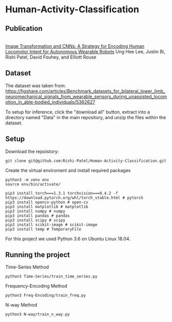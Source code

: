 # Human-Activity-Classification

## Publication
<br> [Image Transformation and CNNs: A Strategy for Encoding Human Locomotor Intent for Autonomous Wearable Robots](https://ieeexplore.ieee.org/abstract/document/9134897)
Ung Hee Lee, Justin Bi, Rishi Patel, David Fouhey, and Elliott Rouse

## Dataset
The dataset was taken from: https://figshare.com/articles/Benchmark_datasets_for_bilateral_lower_limb_neuromechanical_signals_from_wearable_sensors_during_unassisted_locomotion_in_able-bodied_individuals/5362627

To setup for inference, click the "download all" button, extract into a directory named "Data" in the main repository, and unzip the files within the dataset.

## Setup

Download the repoistory:

```
git clone git@github.com:Rishi-Patel/Human-Activity-Classification.git
```

Create the virtual enviroment and install required packages

```
python3 -m venv env
source env/bin/activate/

pip3 install torch===1.3.1 torchvision===0.4.2 -f https://download.pytorch.org/whl/torch_stable.html # pytorch
pip3 install opencv-python # open-cv
pip3 install matplotlib # matplotlib
pip3 install numpy # numpy
pip3 install pandas # pandas
pip3 install scipy # scipy
pip3 install scikit-image # scikit-image
pip3 install temp # TemporaryFile
```

For this project we used Python 3.6 on Ubuntu Linux 18.04.

## Running the project
Time-Series Method
```
python3 Time-Series/train_time_series.py
```

Frequency-Encoding Method
```
python3 Freq-Encoding/train_freq.py
```

N-way Method
```
python3 N-way/train_n_way.py

